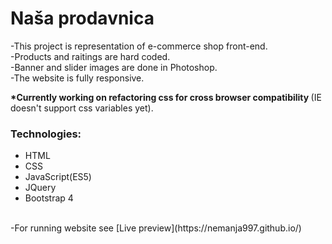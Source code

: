 # Naša prodavnica
-This project is representation of e-commerce shop front-end.<br>
-Products and raitings are hard coded.<br>
-Banner and slider images are done in Photoshop.<br>
-The website is fully responsive.<br>

<b>*Currently working on refactoring css for cross browser compatibility </b>(IE doesn't support css variables yet).

### Technologies:
* HTML<br>
* CSS<br>
* JavaScript(ES5)<br>
* JQuery<br>
* Bootstrap 4<br>
<br>
-For running website see [Live preview](https://nemanja997.github.io/)<br>

